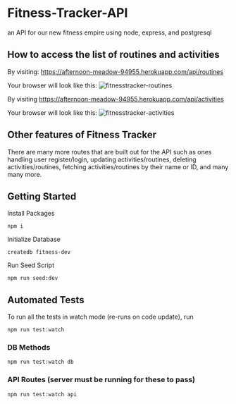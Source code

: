 # Fitness-Tracker-API
an API for our new fitness empire using node, express, and postgresql

## How to access the list of routines and activities
By visiting: https://afternoon-meadow-94955.herokuapp.com/api/routines

Your browser will look like this: 
![fitnesstracker-routines](https://user-images.githubusercontent.com/62524957/184006774-b94acb0b-e24f-42ea-b2ab-9b9e17a07931.png)

By visiting https://afternoon-meadow-94955.herokuapp.com/api/activities

Your browser will look like this: 
![fitnesstracker-activities](https://user-images.githubusercontent.com/62524957/184007178-ecc6c720-6717-495e-ae33-408cc700329c.png)

## Other features of Fitness Tracker
There are many more routes that are built out for the API such as ones handling user register/login, updating activities/routines, deleting activities/routines, fetching activities/routines by their name or ID, and many many more. 






## Getting Started
Install Packages

    npm i

Initialize Database

    createdb fitness-dev
    
Run Seed Script
    
    npm run seed:dev

## Automated Tests


To run all the tests in watch mode (re-runs on code update), run

    npm run test:watch

### DB Methods


    npm run test:watch db

### API Routes (server must be running for these to pass)

    npm run test:watch api
